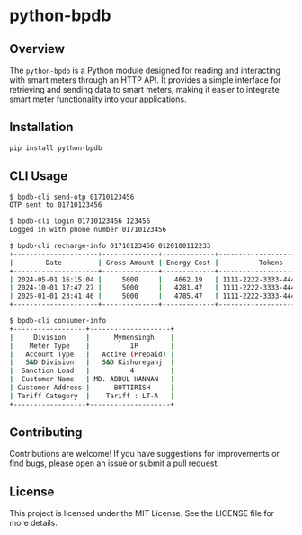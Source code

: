 # python-bpdb

## Overview
The `python-bpdb` is a Python module designed for reading and interacting with smart meters through an HTTP API. It provides a simple interface for retrieving and sending data to smart meters, making it easier to integrate smart meter functionality into your applications.

## Installation

```bash
pip install python-bpdb
```

## CLI Usage

```bash
$ bpdb-cli send-otp 01710123456
OTP sent to 01710123456

$ bpdb-cli login 01710123456 123456
Logged in with phone number 01710123456

$ bpdb-cli recharge-info 01710123456 0120100112233
+---------------------+--------------+-------------+--------------------------+
|        Date         | Gross Amount | Energy Cost |          Tokens          |
+---------------------+--------------+-------------+--------------------------+
| 2024-05-01 16:15:04 |     5000     |   4662.19   | 1111-2222-3333-4444-5555 |
| 2024-10-01 17:47:27 |     5000     |   4281.47   | 1111-2222-3333-4444-5555 |
| 2025-01-01 23:41:46 |     5000     |   4785.47   | 1111-2222-3333-4444-5555 |
+---------------------+--------------+-------------+--------------------------+

$ bpdb-cli consumer-info                         
+------------------+--------------------+
|     Division     |      Mymensingh    |
|    Meter Type    |          1P        |
|   Account Type   |   Active (Prepaid) |
|   S&D Division   |   S&D Kishoreganj  |
|  Sanction Load   |          4         |
|  Customer Name   | MD. ABDUL HANNAN   |
| Customer Address |      BOTTIRISH     |
| Tariff Category  |    Tariff : LT-A   |
+------------------+--------------------+
```

## Contributing
Contributions are welcome! If you have suggestions for improvements or find bugs, please open an issue or submit a pull request.

## License
This project is licensed under the MIT License. See the LICENSE file for more details.